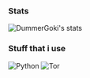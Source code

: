 
### Stats
![DummerGoki's stats](https://github-readme-stats.vercel.app/api?username=DummerGoki&show_icons=false&theme=synthwave)
### Stuff that i use
<img alt="Python" src="https://img.shields.io/badge/python-3670A0?style=for-the-badge&logo=python&logoColor=fd2969&color=5c0e26"/>
<img alt="Tor" src="https://img.shields.io/badge/Tor-7D4698?style=for-the-badge&logo=Tor-Browser&logoColor=f88d46&color=6e3f1f"/>
